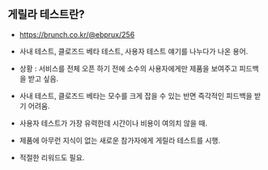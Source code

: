 ## 게릴라 테스트란?

* https://brunch.co.kr/@ebprux/256
* 사내 테스트, 클로즈드 베타 테스트, 사용자 테스트 얘기를 나누다가 나온 용어.

* 상황 : 서비스를 전체 오픈 하기 전에 소수의 사용자에게만 제품을 보여주고 피드백을 받고 싶음.
* 사내 테스트, 클로즈드 베타는 모수를 크게 잡을 수 있는 반면 즉각적인 피드백을 받기 어려움.
* 사용자 테스트가 가장 유력한데 시간이나 비용이 여의치 않을 때.

* 제품에 아무런 지식이 없는 새로운 참가자에게 게릴라 테스트를 시행.
* 적절한 리워드도 필요.



